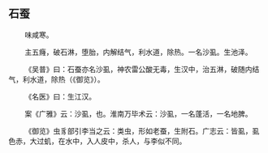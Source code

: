 ## 石蚕
<p>&emsp;&emsp;
味咸寒。
</p>
<p>&emsp;&emsp;
主五癃，破石淋，堕胎，内解结气，利水道，除热。一名沙虱。生池泽。
</p>
<p>&emsp;&emsp;
《吴普》曰：石蚕亦名沙虱，神农雷公酸无毒，生汉中，治五淋，破随内结气，利水道，除热（《御览》）。
</p>
<p>&emsp;&emsp;
《名医》曰：生江汉。
</p>
<p>&emsp;&emsp;
案《广雅》云：沙虱，也。淮南万毕术云：沙虱，一名蓬活，一名地脾。
</p>
<p>&emsp;&emsp;
《御览》虫豸部引李当之云：类虫，形如老蚕，生附石。广志云：皆虱，虱色赤，大过虮，在水中，入人皮中，杀人，与李似不同。
</p>